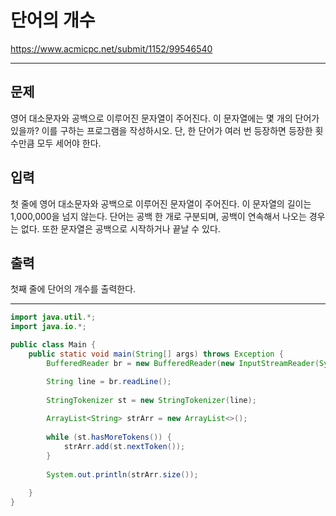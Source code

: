 # 단어의 개수
https://www.acmicpc.net/submit/1152/99546540

---

## 문제
영어 대소문자와 공백으로 이루어진 문자열이 주어진다. 이 문자열에는 몇 개의 단어가 있을까? 이를 구하는 프로그램을 작성하시오. 단, 한 단어가 여러 번 등장하면 등장한 횟수만큼 모두 세어야 한다.

## 입력
첫 줄에 영어 대소문자와 공백으로 이루어진 문자열이 주어진다. 이 문자열의 길이는 1,000,000을 넘지 않는다. 단어는 공백 한 개로 구분되며, 공백이 연속해서 나오는 경우는 없다. 또한 문자열은 공백으로 시작하거나 끝날 수 있다.

## 출력
첫째 줄에 단어의 개수를 출력한다.

---

```java
import java.util.*;
import java.io.*;

public class Main {
    public static void main(String[] args) throws Exception {
        BufferedReader br = new BufferedReader(new InputStreamReader(System.in));

        String line = br.readLine();
        
        StringTokenizer st = new StringTokenizer(line);
        
        ArrayList<String> strArr = new ArrayList<>();
        
        while (st.hasMoreTokens()) {
            strArr.add(st.nextToken());
        }
        
        System.out.println(strArr.size());
        
    }
}
```